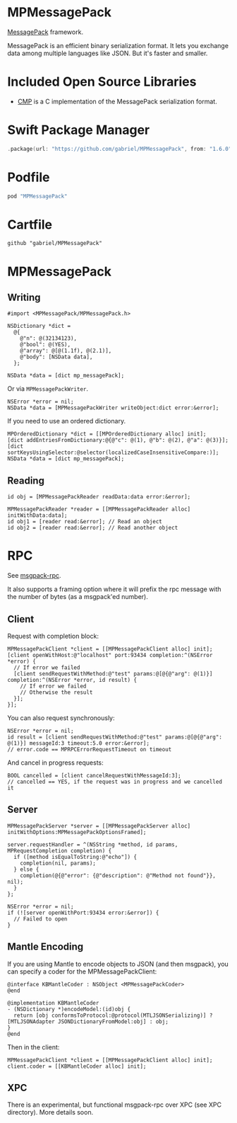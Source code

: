 # MPMessagePack

[MessagePack](http://msgpack.org/) framework.

MessagePack is an efficient binary serialization format. It lets you exchange data among multiple languages like JSON. But it's faster and smaller.

# Included Open Source Libraries

- [CMP](https://github.com/camgunz/cmp) is a C implementation of the MessagePack serialization format.

# Swift Package Manager

```swift
.package(url: "https://github.com/gabriel/MPMessagePack", from: "1.6.0"),
```

# Podfile

```ruby
pod "MPMessagePack"
```

# Cartfile

```
github "gabriel/MPMessagePack"
```

# MPMessagePack

## Writing

```objc
#import <MPMessagePack/MPMessagePack.h>

NSDictionary *dict =
  @{
    @"n": @(32134123),
    @"bool": @(YES),
    @"array": @[@(1.1f), @(2.1)],
    @"body": [NSData data],
  };

NSData *data = [dict mp_messagePack];
```

Or via ```MPMessagePackWriter```.

```objc
NSError *error = nil;
NSData *data = [MPMessagePackWriter writeObject:dict error:&error];
```

If you need to use an ordered dictionary.

```objc
MPOrderedDictionary *dict = [[MPOrderedDictionary alloc] init];
[dict addEntriesFromDictionary:@{@"c": @(1), @"b": @(2), @"a": @(3)}];
[dict sortKeysUsingSelector:@selector(localizedCaseInsensitiveCompare:)];
NSData *data = [dict mp_messagePack];
```

## Reading

```objc
id obj = [MPMessagePackReader readData:data error:&error];
```

```objc
MPMessagePackReader *reader = [[MPMessagePackReader alloc] initWithData:data];
id obj1 = [reader read:&error]; // Read an object
id obj2 = [reader read:&error]; // Read another object
```

# RPC

See [msgpack-rpc](https://github.com/msgpack-rpc/msgpack-rpc).

It also supports a framing option where it will prefix the rpc message with the number of bytes (as a msgpack'ed number).

## Client

Request with completion block:

```objc
MPMessagePackClient *client = [[MPMessagePackClient alloc] init];
[client openWithHost:@"localhost" port:93434 completion:^(NSError *error) {
  // If error we failed
  [client sendRequestWithMethod:@"test" params:@[@{@"arg": @(1)}] completion:^(NSError *error, id result) {
    // If error we failed
    // Otherwise the result
  }];
}];
```

You can also request synchronously:

```objc
NSError *error = nil;
id result = [client sendRequestWithMethod:@"test" params:@[@{@"arg": @(1)}] messageId:3 timeout:5.0 error:&error];
// error.code == MPRPCErrorRequestTimeout on timeout
```

And cancel in progress requests:

```objc
BOOL cancelled = [client cancelRequestWithMessageId:3];
// cancelled == YES, if the request was in progress and we cancelled it
```

## Server

```objc
MPMessagePackServer *server = [[MPMessagePackServer alloc] initWithOptions:MPMessagePackOptionsFramed];

server.requestHandler = ^(NSString *method, id params, MPRequestCompletion completion) {
  if ([method isEqualToString:@"echo"]) {
    completion(nil, params);
  } else {
    completion(@{@"error": {@"description": @"Method not found"}}, nil);
  }
};

NSError *error = nil;
if (![server openWithPort:93434 error:&error]) {
  // Failed to open
}
```

## Mantle Encoding

If you are using Mantle to encode objects to JSON (and then msgpack), you can specify a coder for the MPMessagePackClient:

```objc
@interface KBMantleCoder : NSObject <MPMessagePackCoder>
@end

@implementation KBMantleCoder
- (NSDictionary *)encodeModel:(id)obj {
  return [obj conformsToProtocol:@protocol(MTLJSONSerializing)] ? [MTLJSONAdapter JSONDictionaryFromModel:obj] : obj;
}
@end
```

Then in the client:

```objc
MPMessagePackClient *client = [[MPMessagePackClient alloc] init];
client.coder = [[KBMantleCoder alloc] init];
```

## XPC

There is an experimental, but functional msgpack-rpc over XPC (see XPC directory). More details soon.
